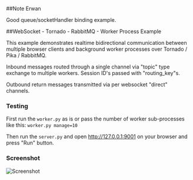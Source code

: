 ##Note Erwan

Good queue/socketHandler binding example.


##WebSocket - Tornado - RabbitMQ - Worker Process Example

This example demonstrates realtime bidirectional communication between multiple browser clients and background worker processes over Tornado / Pika / RabbitMQ.
 
 Inbound messages routed through a single channel via "topic" type exchange to multiple workers. Session ID's passed with "routing_key"s. 
 
 Outbound return messages transmitted via per websocket "direct" channels. 

### Testing

First run the `` worker.py `` as is or pass the number of worker sub-processes like this: `` worker.py manage=10 `` 

Then run the `` server.py `` and open http://127.0.0.1:9001 on your browser and press "Run" button. 



### Screenshot

  
  ![Screenshot](https://raw.githubusercontent.com/zetaops/websocket-tornado-rabbitmq-example/master/screenshot.png)

